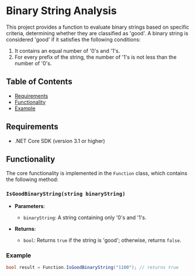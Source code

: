 # Binary String Analysis

This project provides a function to evaluate binary strings based on specific criteria, determining whether they are classified as 'good'. A binary string is considered 'good' if it satisfies the following conditions:

1. It contains an equal number of '0's and '1's.
2. For every prefix of the string, the number of '1's is not less than the number of '0's.

## Table of Contents

- [Requirements](#requirements)
- [Functionality](#functionality)
- [Example](#example)

## Requirements

- .NET Core SDK (version 3.1 or higher)

## Functionality

The core functionality is implemented in the `Function` class, which contains the following method:

### `IsGoodBinaryString(string binaryString)`

- **Parameters**: 
  - `binaryString`: A string containing only '0's and '1's.
  
- **Returns**: 
  - `bool`: Returns `true` if the string is 'good'; otherwise, returns `false`.

### Example

```csharp
bool result = Function.IsGoodBinaryString("1100"); // returns true
